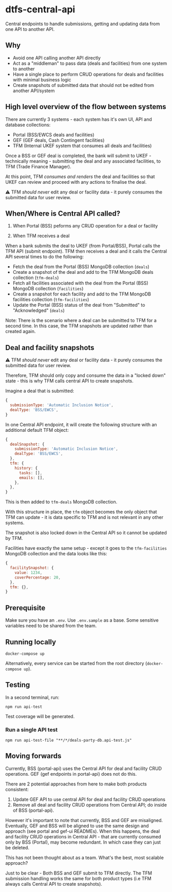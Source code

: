 # dtfs-central-api

Central endpoints to handle submissions, getting and updating data from one API to another API.

## Why

- Avoid one API calling another API directly
- Act as a "middleman" to pass data (deals and facilities) from one system to another
- Have a single place to perform CRUD operations for deals and facilities with minimal business logic
- Create snapshots of submitted data that should not be edited from another API/system

## High level overview of the flow between systems

There are currently 3 systems - each system has it's own UI, API and database collections:

- Portal (BSS/EWCS deals and facilities)
- GEF (GEF deals, Cash Contingent facilities)
- TFM (Internal UKEF system that consumes all deals and facilities)

Once a BSS or GEF deal is completed, the bank will submit to UKEF - technically meaning - submitting the deal and any associated facilities, to TFM (Trade Finance Manager).

At this point, TFM _consumes and renders_ the deal and facilities so that UKEF can review and proceed with any actions to finalise the deal.

:warning: TFM *should never* edit any deal or facility data - it purely consumes the submitted data for user review.

## When/Where is Central API called?

1) When Portal (BSS) peforms any CRUD operation for a deal or facility

2) When TFM receives a deal

When a bank submits the deal to UKEF (from Portal/BSS), Portal calls the TFM API (submit endpoint). TFM then receives a deal and it calls the Central API several times to do the following:

- Fetch the deal from the Portal (BSS) MongoDB collection (`deals`)
- Create a snapshot of the deal and add to the TFM MongoDB deals collection (`tfm-deals`)
- Fetch all facilities associated with the deal from the Portal (BSS) MongoDB collection (`facilities`)
- Create a snapshot for each facility and add to the TFM MongoDB facilities collection (`tfm-facilities`)
- Update the Portal (BSS) status of the deal from "Submitted" to "Acknowledged" (`deals`)

Note: There is the scenario where a deal can be submitted to TFM for a second time. In this case, the TFM snapshots are updated rather than created again.

## Deal and facility snapshots

:warning: TFM *should never* edit any deal or facility data - it purely consumes the submitted data for user review.

Therefore, TFM should only copy and consume the data in a "locked down" state - this is why TFM calls central API to create snapshots.

Imagine a deal that is submitted:

```js
{
  submissionType: 'Automatic Inclusion Notice',
  dealType: 'BSS/EWCS',
}
```

In one Central API endpoint, it will create the following structure with an additional default TFM object:

```js
{
  dealSnapshot: {
    submissionType: 'Automatic Inclusion Notice',
    dealType: 'BSS/EWCS',
  },
  tfm: {
    history: {
      tasks: [],
      emails: [],
    },
  },
}
```

This is then added to `tfm-deals` MongoDB collection.

With this structure in place, the `tfm` object becomes the only object that TFM can update - it is data specific to TFM and is not relevant in any other systems.

The snapshot is also locked down in the Central API so it cannot be updated by TFM.

Facilities have exactly the same setup - except it goes to the `tfm-facilities` MongoDB collection and the data looks like this:

```js
{
  facilitySnapshot: {
    value: 1234,
    coverPercentage: 20,
  },
  tfm: {},
}
```

## Prerequisite

Make sure you have an `.env`. Use `.env.sample` as a base. Some sensitive variables need to be shared from the team.

## Running locally

```shell
docker-compose up
```

Alternatively, every service can be started from the root directory (`docker-compose up`).

## Testing

In a second terminal, run:

```shell
npm run api-test
```

Test coverage will be generated.

### **Run a single API test**

```shell
npm run api-test-file "**/*/deals-party-db.api-test.js"
```

## Moving forwards

Currently, BSS (portal-api) uses the Central API for deal and facility CRUD operations. GEF (gef endpoints in portal-api) does not do this.

There are 2 potential approaches from here to make both products consistent:

1) Update GEF API to use central API for deal and facility CRUD operations
2) Remove all deal and facility CRUD operations from Central API; do inside of BSS (portal-api).

However it's important to note that currently, BSS and GEF are misaligned. Eventually, GEF and BSS will be aligned to use the same design and approach (see portal and gef-ui READMEs). When this happens, the deal and facility CRUD operations in Central API - that are currently consumed only by BSS (Portal), may become redundant. In which case they can just be deleted.

This has not been thought about as a team. What's the best, most scalable approach?

Just to be clear - Both BSS and GEF submit to TFM directly. The TFM submission handling works the same for both product types (i.e TFM always calls Central API to create snapshots).
